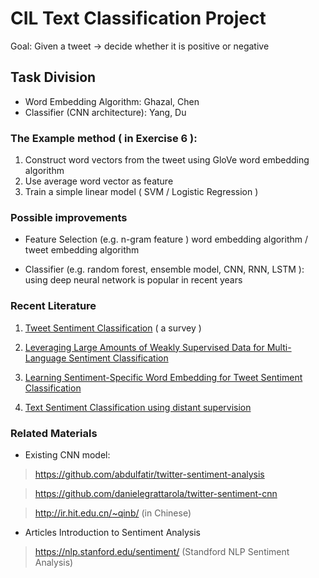 # CIL Text Classification Project
Goal:  Given a tweet -> decide whether it is positive or negative 

## Task Division
- Word Embedding Algorithm: Ghazal, Chen
- Classifier (CNN architecture):  Yang, Du

### The Example method ( in Exercise 6 ): 
1. Construct word vectors from the tweet using GloVe word embedding algorithm
2. Use average word vector as feature
3. Train a simple linear model ( SVM / Logistic Regression ) 

### Possible improvements
- Feature Selection (e.g. n-gram feature )
      word embedding algorithm / tweet embedding algorithm

- Classifier  (e.g. random forest, ensemble model, CNN, RNN, LSTM ): using deep neural network is popular in recent years 

### Recent Literature
1. [Tweet Sentiment Classification](http://nbviewer.jupyter.org/github/dsar/Twitter_Sentiment_Analysis/blob/master/report/report.pdf)    ( a survey )

2. [Leveraging Large Amounts of Weakly Supervised Data for Multi-Language Sentiment Classification](https://arxiv.org/pdf/1703.02504.pdf) 

3. [Learning Sentiment-Specific Word Embedding for Tweet Sentiment Classification](http://www.aclweb.org/anthology/P14-1146) 

4. [Text Sentiment Classification using distant supervision]( https://s3.amazonaws.com/academia.edu.documents/34632156/Twitter_Sentiment_Classification_using_Distant_Supervision.pdf?AWSAccessKeyId=AKIAIWOWYYGZ2Y53UL3A&Expires=1525045722&Signature=xSfOztfHPrssgcbCjWmiwlOOQjY%3D&response-content-disposition=inline%3B%20filename%3DTwitter_Sentiment_Classification_using_D.pdf)


### Related Materials
- Existing CNN model:
> https://github.com/abdulfatir/twitter-sentiment-analysis

> https://github.com/danielegrattarola/twitter-sentiment-cnn

> http://ir.hit.edu.cn/~qinb/ (in Chinese)

- Articles
Introduction to Sentiment Analysis
> https://nlp.stanford.edu/sentiment/  (Standford NLP Sentiment Analysis)
